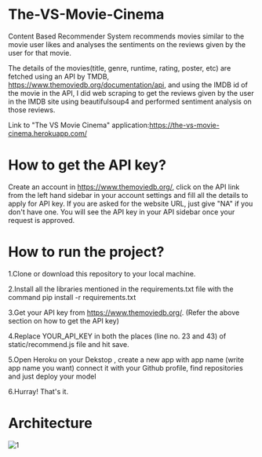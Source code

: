 # The-VS-Movie-Cinema

Content Based Recommender System recommends movies similar to the movie user likes and analyses the sentiments on the reviews given by the user for that movie.

The details of the movies(title, genre, runtime, rating, poster, etc) are fetched using an API by TMDB, https://www.themoviedb.org/documentation/api, and using the IMDB id of the movie in the API, I did web scraping to get the reviews given by the user in the IMDB site using beautifulsoup4 and performed sentiment analysis on those reviews.

Link to "The VS Movie Cinema" application:https://the-vs-movie-cinema.herokuapp.com/

# How to get the API key?
Create an account in https://www.themoviedb.org/, click on the API link from the left hand sidebar in your account settings and fill all the details to apply for API key. If you are asked for the website URL, just give "NA" if you don't have one. You will see the API key in your API sidebar once your request is approved.

# How to run the project?
1.Clone or download this repository to your local machine.

2.Install all the libraries mentioned in the requirements.txt file with the command pip install -r requirements.txt

3.Get your API key from https://www.themoviedb.org/. (Refer the above section on how to get the API key)

4.Replace YOUR_API_KEY in both the places (line no. 23 and 43) of static/recommend.js file and hit save.

5.Open Heroku on your Dekstop , create a new app with app name (write app name you want) connect it with your Github profile, find repositories and just deploy your model

6.Hurray! That's it.

# Architecture

![1](https://user-images.githubusercontent.com/69906280/119215237-042b6b00-baea-11eb-85e1-3aeef656bcbb.jpg)
